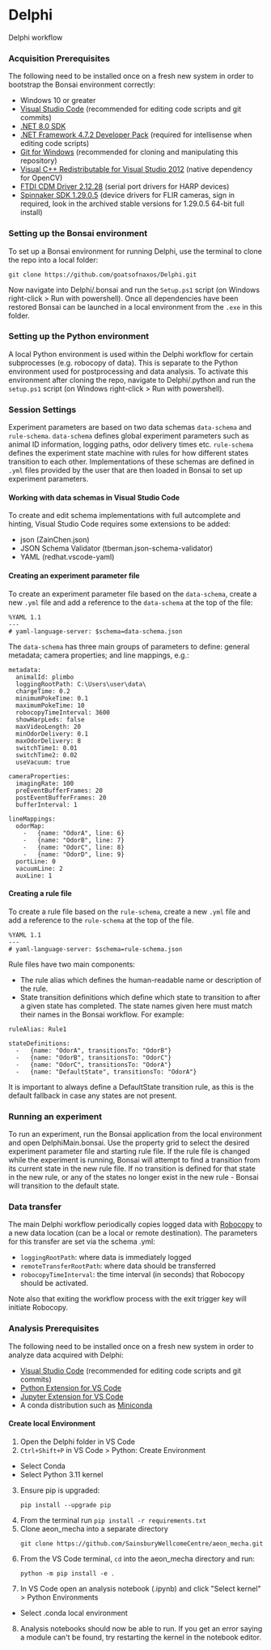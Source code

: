 # Delphi

Delphi workflow

### Acquisition Prerequisites

The following need to be installed once on a fresh new system in order to bootstrap the Bonsai environment correctly:

 * Windows 10 or greater
 * [Visual Studio Code](https://code.visualstudio.com/) (recommended for editing code scripts and git commits)
 * [.NET 8.0 SDK](https://dotnet.microsoft.com/en-us/download/dotnet/8.0)
 * [.NET Framework 4.7.2 Developer Pack](https://dotnet.microsoft.com/download/dotnet-framework/thank-you/net472-developer-pack-offline-installer) (required for intellisense when editing code scripts)
 * [Git for Windows](https://gitforwindows.org/) (recommended for cloning and manipulating this repository)
 * [Visual C++ Redistributable for Visual Studio 2012](https://www.microsoft.com/en-us/download/details.aspx?id=30679) (native dependency for OpenCV)
 * [FTDI CDM Driver 2.12.28](https://www.ftdichip.com/Drivers/CDM/CDM21228_Setup.zip) (serial port drivers for HARP devices)
 * [Spinnaker SDK 1.29.0.5](https://www.flir.co.uk/support/products/spinnaker-sdk/#Downloads) (device drivers for FLIR cameras, sign in required, look in the archived stable versions for 1.29.0.5 64-bit full install)

 ### Setting up the Bonsai environment
 To set up a Bonsai environment for running Delphi, use the terminal to clone the repo into a local folder:

 ``` 
 git clone https://github.com/goatsofnaxos/Delphi.git 
 ```

 Now navigate into Delphi/.bonsai and run the `Setup.ps1` script (on Windows right-click > Run with powershell). Once all dependencies have been restored Bonsai can be launched in a local environment from the `.exe` in this folder.

 ### Setting up the Python environment
 A local Python environment is used within the Delphi workflow for certain subprocesses (e.g. robocopy of data). This is separate to the Python environment used for postprocessing and data analysis. To activate this environment after cloning the repo, navigate to Delphi/.python and run the `setup.ps1` script (on Windows right-click > Run with powershell).

 ### Session Settings
 Experiment parameters are based on two data schemas `data-schema` and `rule-schema`. `data-schema` defines global experiment parameters such as animal ID information, logging paths, odor delivery times etc. `rule-schema` defines the experiment state machine with rules for how different states transition to each other. Implementations of these schemas are defined in `.yml` files provided by the user that are then loaded in Bonsai to set up experiment parameters.

 #### Working with data schemas in Visual Studio Code
 To create and edit schema implementations with full autcomplete and hinting, Visual Studio Code requires some extensions to be added:
 * json (ZainChen.json)
 * JSON Schema Validator (tberman.json-schema-validator)
 * YAML (redhat.vscode-yaml)

 #### Creating an experiment parameter file
 To create an experiment parameter file based on the `data-schema`, create a new `.yml` file and add a reference to the `data-schema` at the top of the file:

 ```
 %YAML 1.1
 ---
 # yaml-language-server: $schema=data-schema.json
 ```

The `data-schema` has three main groups of parameters to define: general metadata; camera properties; and line mappings, e.g.:

```
metadata:
  animalId: plimbo
  loggingRootPath: C:\Users\user\data\
  chargeTime: 0.2
  minimumPokeTime: 0.1
  maximumPokeTime: 10
  robocopyTimeInterval: 3600
  showHarpLeds: false
  maxVideoLength: 20
  minOdorDelivery: 0.1
  maxOdorDelivery: 8
  switchTime1: 0.01
  switchTime2: 0.02
  useVacuum: true

cameraProperties:
  imagingRate: 100
  preEventBufferFrames: 20
  postEventBufferFrames: 20
  bufferInterval: 1

lineMappings:
  odorMap:
    -   {name: "OdorA", line: 6}
    -   {name: "OdorB", line: 7}
    -   {name: "OdorC", line: 8}
    -   {name: "OdorD", line: 9}
  portLine: 0
  vacuumLine: 2
  auxLine: 1
```

#### Creating a rule file
To create a rule file based on the `rule-schema`, create a new `.yml` file and add a reference to the `rule-schema` at the top of the file.

```
%YAML 1.1
---
# yaml-language-server: $schema=rule-schema.json
```

Rule files have two main components:
* The rule alias which defines the human-readable name or description of the rule.
* State transition definitions which define which state to transition to after a given state has completed. The state names given here must match their names in the Bonsai workflow. For example:

```
ruleAlias: Rule1

stateDefinitions:
  -   {name: "OdorA", transitionsTo: "OdorB"}
  -   {name: "OdorB", transitionsTo: "OdorC"}
  -   {name: "OdorC", transitionsTo: "OdorA"}
  -   {name: "DefaultState", transitionsTo: "OdorA"}
```

It is important to always define a DefaultState transition rule, as this is the default fallback in case any states are not present.

### Running an experiment
To run an experiment, run the Bonsai application from the local environment and open DelphiMain.bonsai. Use the property grid to select the desired experiment parameter file and starting rule file. If the rule file is changed while the experiment is running, Bonsai will attempt to find a transition from its current state in the new rule file. If no transition is defined for that state in the new rule, or any of the states no longer exist in the new rule - Bonsai will transition to the default state.

### Data transfer
The main Delphi workflow periodically copies logged data with [Robocopy](https://learn.microsoft.com/en-us/windows-server/administration/windows-commands/robocopy) to a new data location (can be a local or remote destination). The parameters for this transfer are set via the schema .yml:
  - `loggingRootPath`: where data is immediately logged
  - `remoteTransferRootPath`: where data should be transferred
  - `robocopyTimeInterval`: the time interval (in seconds) that Robocopy should be activated.

Note also that exiting the workflow process with the exit trigger key will initiate Robocopy.

### Analysis Prerequisites

The following need to be installed once on a fresh new system in order to analyze data acquired with Delphi:

 * [Visual Studio Code](https://code.visualstudio.com/) (recommended for editing code scripts and git commits)
 * [Python Extension for VS Code](https://marketplace.visualstudio.com/items?itemName=ms-python.python)
 * [Jupyter Extension for VS Code](https://marketplace.visualstudio.com/items?itemName=ms-toolsai.jupyter)
 * A conda distribution such as [Miniconda](https://docs.anaconda.com/free/miniconda/index.html)

#### Create local Environment

 1. Open the Delphi folder in VS Code
 2. `Ctrl+Shift+P` in VS Code > Python: Create Environment
   * Select Conda
   * Select Python 3.11 kernel
 3. Ensure pip is upgraded:
    ```
    pip install --upgrade pip
    ```
 4. From the terminal run `pip install -r requirements.txt`
 5. Clone aeon_mecha into a separate directory 
    ```
    git clone https://github.com/SainsburyWellcomeCentre/aeon_mecha.git 
    ```
 6. From the VS Code terminal, `cd` into the aeon_mecha directory and run:
    ```
    python -m pip install -e .
    ```
 7. In VS Code open an analysis notebook (.ipynb) and click "Select kernel" > Python Environments
   * Select .conda local environment
 8. Analysis notebooks should now be able to run. If you get an error saying a module can't be found, try restarting the kernel in the notebook editor.
